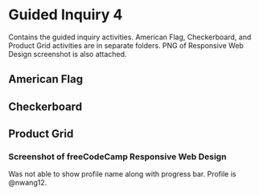 # Guided Inquiry 4
Contains the guided inquiry activities. American Flag, Checkerboard, and Product Grid activities are in separate folders. PNG of Responsive Web Design screenshot is also attached. 

## American Flag

## Checkerboard

## Product Grid

### Screenshot of freeCodeCamp Responsive Web Design
Was not able to show profile name along with progress bar. Profile is @nwang12.